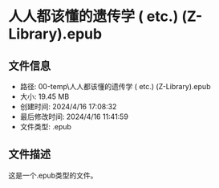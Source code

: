 ﻿# 人人都该懂的遗传学 ( etc.) (Z-Library).epub

## 文件信息
- 路径: 00-temp\人人都该懂的遗传学 ( etc.) (Z-Library).epub
- 大小: 19.45 MB
- 创建时间: 2024/4/16 17:08:32
- 最后修改时间: 2024/4/16 11:41:59
- 文件类型: .epub

## 文件描述
这是一个.epub类型的文件。

